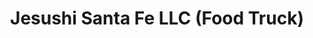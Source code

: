 ---
layout: place
title: Jesushi Santa Fe LLC (Food Truck)
permalink: /new-mexico/santa-fe/jesushi-santa-fe-llc-food-truck.html
stateAbbr: NM
stateName: New Mexico
cityName: Santa Fe
seo:
  type: restaurant
  links: https://order.online/business/jesushi-13887887
place_id: ChIJVyUTBapbGIcRSai0KQdDEhA
photos:
  - name: >-
      places/ChIJVyUTBapbGIcRSai0KQdDEhA/photos/AeeoHcKqLD5XWU6Stn6tNMQGZEsig8ypGU8HftC2frLUH2lNWdBXm-WkgEWK2kEUV9aTM3uTJv6D5emYfN9taTpQla3bKO50FKPxd4GmqXXKFDwYnRMxQH6j-femC8--w5Yj4vyAbptA3gVyAHsiYWcShfDEnbEsHdF2G6TXc7N8f06WSSP9PMqldIqzTXuzI4_wvLZ_2WvlfDLZwLyLE36j2wRxRwvyLGlD7QPHOgrvxX5kU3A0PQsie9OjZ-S7bTft5dAiw335ovbWoQ8d53NlsG7yAa2fZFo4-w466dQ9fX0SjQ
    widthPx: 582
    heightPx: 400
    authorAttributions:
      - displayName: Jesushi Santa Fe LLC (Food Truck)
        uri: https://maps.google.com/maps/contrib/114663750341041018905
        photoUri: >-
          https://lh3.googleusercontent.com/a-/ALV-UjUy4YfD50rq5Tvgg1qvGN4FIapWv9_6r5qZqqcLZ0fNkoOOeeA=s100-p-k-no-mo
    flagContentUri: >-
      https://www.google.com/local/imagery/report/?cb_client=maps_api_places.places_api&image_key=!1e10!2sAF1QipNlybZhJCs3G9-K9bGR1WX6ZEUExyBS4ZtKh1Rk&hl=en-US
    googleMapsUri: >-
      https://www.google.com/maps/place//data=!3m4!1e2!3m2!1sAF1QipNlybZhJCs3G9-K9bGR1WX6ZEUExyBS4ZtKh1Rk!2e10!4m2!3m1!1s0x87185baa05132557:0x1012430729b4a849
  - name: >-
      places/ChIJVyUTBapbGIcRSai0KQdDEhA/photos/AeeoHcJPFfWjnV-Dpc0xiZvs0RNig7FI-jrk3oRadxq9UMJqbsQPBTJpiyJHT4kKab00fXvYIuBAvLvuy7LkFB302VzMCspZVl-hzX_yOXv4UwZF6kMzHy6sH4v0xmcBLKckaaKdmiNI_hw5HJZ5NJoikLiu5Nweg3F8hNDupLopnlMnvvXCFOU-GFMeZDRd_oUZ29QBSPaZGOygJ-NSh2TndD4JwNdy5hzSpxZATBKtFChcdwxkO666KNL5w7TDL8b7NM0YcXvfDoFfrrg93vJnerF56-MtnSZBxMnoK7BtK_tDLQ
    widthPx: 3024
    heightPx: 1702
    authorAttributions:
      - displayName: Jesushi Santa Fe LLC (Food Truck)
        uri: https://maps.google.com/maps/contrib/114663750341041018905
        photoUri: >-
          https://lh3.googleusercontent.com/a-/ALV-UjUy4YfD50rq5Tvgg1qvGN4FIapWv9_6r5qZqqcLZ0fNkoOOeeA=s100-p-k-no-mo
    flagContentUri: >-
      https://www.google.com/local/imagery/report/?cb_client=maps_api_places.places_api&image_key=!1e10!2sAF1QipMewb-hItznvsJxusprz1xxi9z4cWaxALQ5PFKS&hl=en-US
    googleMapsUri: >-
      https://www.google.com/maps/place//data=!3m4!1e2!3m2!1sAF1QipMewb-hItznvsJxusprz1xxi9z4cWaxALQ5PFKS!2e10!4m2!3m1!1s0x87185baa05132557:0x1012430729b4a849
  - name: >-
      places/ChIJVyUTBapbGIcRSai0KQdDEhA/photos/AeeoHcI2RZanvtyb06Rh8ziVpF8RXSpQELH-NkfPsaoxnSgNWFIS_cPzOJa2tyq3N9A4iFRocp8lxv0fIBodtEEA-VwZc0caW5kgzx2NkFB9ume5XUfXeT0cJQUdOXG601H5A9iJORFN0KzqDp_kTeG1WjJ7yREuqQdz-GnAAkj4FQabw9cCwqzzm76mfsiQORIEStpxRUwOg17j6pqLMECqcd4Vj3MkJNXNXZgabeAWF95GYOLYdVZEtmOYYh6255N5nl_Qw4lA6r8ZZ52TgCsEZ4-8Mh9zWhjzD6eggdhNyKK7HEOS87wIF3AK8NpzPtKvm35Sf8zzGsG4g6h5O6swEWmFEZD6lgqX1JJfhAjpB4-pAc5BacbHUW2d5RiKGfgrNpltb0Md43QVIYxAqLx3_KPkY_yrqmbTrH0-i6AFFnVBzcBh
    widthPx: 3072
    heightPx: 4080
    authorAttributions:
      - displayName: Maria
        uri: https://maps.google.com/maps/contrib/107644612615266736960
        photoUri: >-
          https://lh3.googleusercontent.com/a-/ALV-UjVq6WHKZZa4YXeEytx9uctd5C5RVsLVM9b7cKgp4wWpq5gpFDWzIA=s100-p-k-no-mo
    flagContentUri: >-
      https://www.google.com/local/imagery/report/?cb_client=maps_api_places.places_api&image_key=!1e10!2sCIHM0ogKEICAgIDfqZXO6AE&hl=en-US
    googleMapsUri: >-
      https://www.google.com/maps/place//data=!3m4!1e2!3m2!1sCIHM0ogKEICAgIDfqZXO6AE!2e10!4m2!3m1!1s0x87185baa05132557:0x1012430729b4a849
  - name: >-
      places/ChIJVyUTBapbGIcRSai0KQdDEhA/photos/AeeoHcLx9h0dbac7WYVWmxWgBdaMLleKwIf_G7zJpqn214aQAcaMYoGsBCQCrnOS3q5gmh3OKfSgVi6zjtjcmKctKyF1prBlbW16YthtI17RkiGQLXJ93yiqdIJJr9V8TEsPH6cRfR_WXQeEFM3twA8aCW8pTSKS1KlGKVVmuZeBJARuhfDlnyjEHLJTbl8pAcT_muqVr1BX9djuTvNsSLusZaNojrQ6bw7gDcuT7bSr7Dz56H4LEdHShUe3XHz9NH6-zK83Ex698Ii0-FUcbHjvY9U7mR4Kcr73jFgaf3n57EYSA7ZOkRQyvDe_0x9MzZOkK-CHEHGOjSoSr_fi-ZSKJM1GejY2Azfjy1eiIN45QOKiUN2MO49CpArxn1ZqQk6bsvpw9_buVTslz7o-XaCBpoaLq63f-ej05Z2F9-73Hzkwjg
    widthPx: 2048
    heightPx: 1536
    authorAttributions:
      - displayName: Linda Bailey
        uri: https://maps.google.com/maps/contrib/103038778061184387285
        photoUri: >-
          https://lh3.googleusercontent.com/a-/ALV-UjV13-ZLd5E8gbX7oVINRLkobXoW7aOrzbAdXFra4V8v2e0Q96I=s100-p-k-no-mo
    flagContentUri: >-
      https://www.google.com/local/imagery/report/?cb_client=maps_api_places.places_api&image_key=!1e10!2sCIHM0ogKEICAgICH46e6Rw&hl=en-US
    googleMapsUri: >-
      https://www.google.com/maps/place//data=!3m4!1e2!3m2!1sCIHM0ogKEICAgICH46e6Rw!2e10!4m2!3m1!1s0x87185baa05132557:0x1012430729b4a849
  - name: >-
      places/ChIJVyUTBapbGIcRSai0KQdDEhA/photos/AeeoHcLFQZ0lvnFQaSsVxegyoBDPV25esk-tYhEyDcVBmCj5iGpjHcNC4zb36ADlVK734JxKTwiVWI40her_LEMQLNvjaf0vpGVIcNutA62En1X8Kw2R9lTqZaSnaFSzjsj3K2U8SmfsjMEjoe-NzCRm6nI6sbRYERKpuSm1v3PtwYcpvx4_n9GMOqU8eq2n-sacIrZYXnGstFF_sJQKHwrtT2dRSryaTVmE1MPWmZS3gyUwDtNayPVta1emlbewXDDoQXGf-vM5EphhbW7SCgQ8TYv48WOPge8b_N1VP9Mcut0TVw
    widthPx: 1536
    heightPx: 2048
    authorAttributions:
      - displayName: Jesushi Santa Fe LLC (Food Truck)
        uri: https://maps.google.com/maps/contrib/114663750341041018905
        photoUri: >-
          https://lh3.googleusercontent.com/a-/ALV-UjUy4YfD50rq5Tvgg1qvGN4FIapWv9_6r5qZqqcLZ0fNkoOOeeA=s100-p-k-no-mo
    flagContentUri: >-
      https://www.google.com/local/imagery/report/?cb_client=maps_api_places.places_api&image_key=!1e10!2sAF1QipMk3dNeUgagQhz_3QiPbIHdIMeUx71cTQziuBUi&hl=en-US
    googleMapsUri: >-
      https://www.google.com/maps/place//data=!3m4!1e2!3m2!1sAF1QipMk3dNeUgagQhz_3QiPbIHdIMeUx71cTQziuBUi!2e10!4m2!3m1!1s0x87185baa05132557:0x1012430729b4a849
  - name: >-
      places/ChIJVyUTBapbGIcRSai0KQdDEhA/photos/AeeoHcLcqIliQbPBoA-SKmFR-_Q4LbcjCLUqjayb7hhzaqiz2as0LZdjqJlTiGgogA3QRn260Rv-K9q2fQbSnsKTk4uf9RKk55bErcZ4l03aeK2QRp8q1LOd-AowthCs0c7-iNBQhU7snBHiLnJDT_SIj2llgkjvM7AkIlUwbx7_enruvwPHzO28w6yhmskoQcYSRRUdTs5C_vfwSduWpMBY_4UEAyJJeWD60dBr6qlploFpH2xqWGXViwXaa4EkLz-Xth0tobU_q3K2WlznndQ3GEyEZxd2uCW4x51vYKIkfXTOM18BL1sMIJIYLVblFE-M__jEmYlR0nBbQWhtBiI3dkRBTPfZye5yP8x2dj8Qf4HDZvxeh1ac0n8kyEaS6mUn_JoBWCLqbqPwv7MmMhLigGEN0KV4cjB3GWhjx5VS8jw
    widthPx: 4032
    heightPx: 3024
    authorAttributions:
      - displayName: Blue Camper
        uri: https://maps.google.com/maps/contrib/106359198754371020110
        photoUri: >-
          https://lh3.googleusercontent.com/a-/ALV-UjWbqUDZtNrE6jqzWFhcwoKkyhqZbHIj58Glad3xV8uFeXZB_6g9=s100-p-k-no-mo
    flagContentUri: >-
      https://www.google.com/local/imagery/report/?cb_client=maps_api_places.places_api&image_key=!1e10!2sCIHM0ogKEICAgIDptKrMHg&hl=en-US
    googleMapsUri: >-
      https://www.google.com/maps/place//data=!3m4!1e2!3m2!1sCIHM0ogKEICAgIDptKrMHg!2e10!4m2!3m1!1s0x87185baa05132557:0x1012430729b4a849
  - name: >-
      places/ChIJVyUTBapbGIcRSai0KQdDEhA/photos/AeeoHcLLzMnsZVAvjwawlpI12S-Ln05aEULebJaxlbJSml9kAunvikOmivF4Q9NpXgSPMB7SyoJtj2LGX2vhOzS6QSBW51SPIXwXS_hawUC0OgCqTOuVw7aKabTLdvVD9DOpL151d76O7RHN50yu4ZNH_O7i-g0JD-OmtFHIkBrTk-kFmeh-wngmwMYVWEqqRcJkBhIYd5cvvnrugnsw4dDHZ6qLQOfyJogd-5v8NnqR1dnSSJ8E2jj2_2P9YQEjVbRSN4S8d8eRHyCOwmp9oubGR-TfUvFUQ0VdGN5anIzA3jDR8g
    widthPx: 3024
    heightPx: 4032
    authorAttributions:
      - displayName: Jesushi Santa Fe LLC (Food Truck)
        uri: https://maps.google.com/maps/contrib/114663750341041018905
        photoUri: >-
          https://lh3.googleusercontent.com/a-/ALV-UjUy4YfD50rq5Tvgg1qvGN4FIapWv9_6r5qZqqcLZ0fNkoOOeeA=s100-p-k-no-mo
    flagContentUri: >-
      https://www.google.com/local/imagery/report/?cb_client=maps_api_places.places_api&image_key=!1e10!2sAF1QipPItUB3HbdKtm0PejJ1JbasARYN4tj5Ojx4eUUv&hl=en-US
    googleMapsUri: >-
      https://www.google.com/maps/place//data=!3m4!1e2!3m2!1sAF1QipPItUB3HbdKtm0PejJ1JbasARYN4tj5Ojx4eUUv!2e10!4m2!3m1!1s0x87185baa05132557:0x1012430729b4a849
  - name: >-
      places/ChIJVyUTBapbGIcRSai0KQdDEhA/photos/AeeoHcIPExqsHUdGAKtywupTLVbWo17Jp9m6B4vPc3GON0vzQdbWgE9IWxnVr4po11NZJU7m_Te0USrHfxVwHX9hqLBAbLWTmmazV3rrsWpKyWm-xLM62bJZ_x8UTPNjUxwyE7oe_0PEwbGdv4QqR44eR_QiFaCrRyq_q1SdIkxPkUce2F3zXHXR-DADvQELHWIR1-uL3rGOH6z9DyuT1VOGQAZ4RsyexQfKpo7bRWMG7SyCd7QsEKeD9EYm3bRDXgoc_E3qr_tqeWozojxYel99nRbNsP5VCI2gm86HpbXmviIFVKnDWurSv2acldxO4Aos8XCu53iVW99nj9Uh2gCE0dcLeGMMbQjXb2JaFZLP-qYjr8oYr3_yANAeo2cuXR0qGhueq1UA8xTGfVdpteFQpV3yajIBJiGNUj_XcI3GFXyaSg
    widthPx: 3000
    heightPx: 4000
    authorAttributions:
      - displayName: Gerard Sullivan
        uri: https://maps.google.com/maps/contrib/104790575143934778948
        photoUri: >-
          https://lh3.googleusercontent.com/a/ACg8ocL154E3iRbOr3fRajAwVcdoi59ROorap8FXXdYwyq7lHbER8A=s100-p-k-no-mo
    flagContentUri: >-
      https://www.google.com/local/imagery/report/?cb_client=maps_api_places.places_api&image_key=!1e10!2sCIHM0ogKEICAgICZ2PeWVg&hl=en-US
    googleMapsUri: >-
      https://www.google.com/maps/place//data=!3m4!1e2!3m2!1sCIHM0ogKEICAgICZ2PeWVg!2e10!4m2!3m1!1s0x87185baa05132557:0x1012430729b4a849
  - name: >-
      places/ChIJVyUTBapbGIcRSai0KQdDEhA/photos/AeeoHcJU4tI3wvuUcEpF-9DR371DuSoKDb3bCKFtkL7Nuoes9Lj1dPbQ1FgsFcKTj2skdNTZpnBCjfORV7X_ezd_J1TWqN-s0dUw7tAyrkKh1fRKtPxKFix_mlHxG1mngIGmXJDQLTy6ygWSr_nYJmNFyvjOP2STfP6kgd7UPMdwu147oXYEAW_vTAxHgt-1xj-JWADtRRDULby-frlY8XA4tRfwt2cf7xl8rVwW7fhc8SjPQznm5394v-_ul5VnquRym4E0uJuuLssb6F6OhJHCgmXr0Sc1j4WpohMp-3Xj2P571VzJ_GIcykEmKj7aVLmFD23AQk8glvILfJEZ1sLmyLLyY71gykb9EF5SmSYAgOT6eGXM3_cPHDGGCLL0jXPG1TvB0hOBUDQlQRuMvVphPqHyDedJ6lIQQ9XOApuLTG7loQ
    widthPx: 2048
    heightPx: 1536
    authorAttributions:
      - displayName: Linda Tyndall
        uri: https://maps.google.com/maps/contrib/103956878118622670084
        photoUri: >-
          https://lh3.googleusercontent.com/a/ACg8ocLWrocxfJPUP-wDRZXFy9g6NaBmpqSl3zmZJCKHJ_9wKlDIhA=s100-p-k-no-mo
    flagContentUri: >-
      https://www.google.com/local/imagery/report/?cb_client=maps_api_places.places_api&image_key=!1e10!2sCIHM0ogKEICAgID2jKDjGw&hl=en-US
    googleMapsUri: >-
      https://www.google.com/maps/place//data=!3m4!1e2!3m2!1sCIHM0ogKEICAgID2jKDjGw!2e10!4m2!3m1!1s0x87185baa05132557:0x1012430729b4a849
  - name: >-
      places/ChIJVyUTBapbGIcRSai0KQdDEhA/photos/AeeoHcKk6iQu0P_TSMRTuhQdWGnsxMgbazmxckeZGYR-d-CpKDkofK7TzXFT-mhYtae70llvarpQDll5NUnG3uAIj2lAquinOvo9Rkx0ZbvDX7kRINN_SorLOfVHNMLYi-bPCOUOhQVfqfDKZe9d59N0nSSqX1KuMFH1dHVUKKO-v4INHvF1X04RKxs8kNn5ak-cfA4qxw3k_95RyOcjYiaiZRRqGcLutD67iuXkMPZzwS2Ao6BkZZiBxdgRTyEKG2qL9XO4rr35EU_YNgMVW-69QVmvsOCkqfrmvTRzaNJdhO_SrtkxRp1lRb111PgFXGaLIcirPrLXUyG7lVP5d_W6dLe0M81ij2sFtNmn-PU5pxOEra69pYQsMNFYZ9lcS2Z4KmqcZamoMgMgIYc_UiNayleK6jgRp7-5bIW2ra7-nyDGBg
    widthPx: 4032
    heightPx: 3024
    authorAttributions:
      - displayName: Blue Camper
        uri: https://maps.google.com/maps/contrib/106359198754371020110
        photoUri: >-
          https://lh3.googleusercontent.com/a-/ALV-UjWbqUDZtNrE6jqzWFhcwoKkyhqZbHIj58Glad3xV8uFeXZB_6g9=s100-p-k-no-mo
    flagContentUri: >-
      https://www.google.com/local/imagery/report/?cb_client=maps_api_places.places_api&image_key=!1e10!2sCIHM0ogKEICAgIDptKrMXg&hl=en-US
    googleMapsUri: >-
      https://www.google.com/maps/place//data=!3m4!1e2!3m2!1sCIHM0ogKEICAgIDptKrMXg!2e10!4m2!3m1!1s0x87185baa05132557:0x1012430729b4a849
address: 2217 Cerrillos Rd, Santa Fe, NM 87505, USA
street: 2217 Cerrillos Rd
city: Santa Fe
state: NM
zip: '87505'
country: USA
neighborhood: null
latitude: '35.661903'
longitude: '-105.980835'
accessibility_options:
  wheelchairAccessibleParking: true
  wheelchairAccessibleEntrance: true
business_status: OPERATIONAL
name: Jesushi Santa Fe LLC (Food Truck)
google_maps_links:
  directionsUri: >-
    https://www.google.com/maps/dir//''/data=!4m7!4m6!1m1!4e2!1m2!1m1!1s0x87185baa05132557:0x1012430729b4a849!3e0
  placeUri: https://maps.google.com/?cid=1158061752231176265
  writeAReviewUri: >-
    https://www.google.com/maps/place//data=!4m3!3m2!1s0x87185baa05132557:0x1012430729b4a849!12e1
  reviewsUri: >-
    https://www.google.com/maps/place//data=!4m4!3m3!1s0x87185baa05132557:0x1012430729b4a849!9m1!1b1
  photosUri: >-
    https://www.google.com/maps/place//data=!4m3!3m2!1s0x87185baa05132557:0x1012430729b4a849!10e5
primary_type: Caterer
opening_hours:
  regular: null
  current: null
secondary_opening_hours:
  regular:
    weekdayDescriptions: null
    type: null
  current:
    weekdayDescriptions: null
    type: null
phone: (505) 204-5330
price_level: PRICE_LEVEL_MODERATE
price_range: null
rating: '4.9'
rating_count: 0
website: https://order.online/business/jesushi-13887887
description: >-
  Discover Jesushi in Santa Fe$$$Jesushi Santa Fe LLC, a vibrant food truck in
  Santa Fe, NM, brings fresh Japanese flavors to the streets with its mobile
  setup offering classic sushi rolls and other savory fare perfect for on-the-go
  dining. This spot stands out for its commitment to quality ingredients and
  accessible options, including wheelchair-friendly parking and entrances,
  making it a convenient choice for everyone seeking sushi near me. Patrons can
  enjoy a variety of expertly prepared dishes that highlight the best of
  Japanese cuisine, all served with a focus on takeout efficiency. Whether
  you're in the mood for top-rated sushi or exploring Japanese places near me,
  this food truck delivers a delightful experience with its fresh, flavorful
  selections that capture the essence of authentic tastes.
generative_summary: >-
  Discover Jesushi in Santa Fe$$$Jesushi Santa Fe LLC, a vibrant food truck in
  Santa Fe, NM, brings fresh Japanese flavors to the streets with its mobile
  setup offering classic sushi rolls and other savory fare perfect for on-the-go
  dining. This spot stands out for its commitment to quality ingredients and
  accessible options, including wheelchair-friendly parking and entrances,
  making it a convenient choice for everyone seeking sushi near me. Patrons can
  enjoy a variety of expertly prepared dishes that highlight the best of
  Japanese cuisine, all served with a focus on takeout efficiency. Whether
  you're in the mood for top-rated sushi or exploring Japanese places near me,
  this food truck delivers a delightful experience with its fresh, flavorful
  selections that capture the essence of authentic tastes.
generative_disclosure: Summarized by AI using the Grok-3-Mini model.
reviews:
  - name: >-
      places/ChIJVyUTBapbGIcRSai0KQdDEhA/reviews/ChZDSUhNMG9nS0VJQ0FnSUQ5emRDZWV3EAE
    relativePublishTimeDescription: 5 months ago
    rating: 5
    text:
      text: >-
        Decided to get the sashimi salad (medium hot)

        Looks delicious, this is no doubt the best sushi in Santa Fe, always
        fresh, I just wish they were open til 6 so we could pick it up after
        work.

        He gave me tamari & will help make sure ur food is gluten free


        I wish they were open later 😭😭😭


        Jesushi (pronounced Hey -sushi. Spanish pronunciation)  Is the best
        sushi I've had in ages and certainly the best sushi I've had in New
        Mexico, currently they're having issue with online ordering so please
        order by phone until they fix that issue.


        I got a secret item and I am super impressed.

        This sushi burrito is perfectly rolled & didn't fall apart like so many
        others I have had, the microgreens were a nice touch, they have
        vegetarian & gluten free options they might be able to do vegan, call
        and check first.  The rice to fish ratio was perfect one piece of fish I
        had was a bit hard to eat it was a little hard to bite apart but I'm not
        giving points off for that it did not negatively impact my experience at
        all. Next time I'm gonna ask for the pickled ginger & wasabi on the
        burrito.


        I will suggest one thing I've had on my mind since I've had sushi
        burritos & had fusion goods,  maybe they can do a ceviche roll?


        They could make ceviche, load it into a roll & cut it or put it into a
        sushi burrito with some extra goods like micro greens or whatever sounds
        good, maybe thinly sliced lemon on top of the roll, if they do make this
        I hope they keep a gluten free option available.

        It sounds like a match made in heaven.


        my favorite rolls are sometimes hard to find :

        Cucumber wrapped roll

        Inari nigiri

        And also anything with octopus


        They do not these options but they have amazing food and great service I
        hope at some point they can offer some of these

        (And a ceviche roll & maybe dedicated sushi burritos)
      languageCode: en
    originalText:
      text: >-
        Decided to get the sashimi salad (medium hot)

        Looks delicious, this is no doubt the best sushi in Santa Fe, always
        fresh, I just wish they were open til 6 so we could pick it up after
        work.

        He gave me tamari & will help make sure ur food is gluten free


        I wish they were open later 😭😭😭


        Jesushi (pronounced Hey -sushi. Spanish pronunciation)  Is the best
        sushi I've had in ages and certainly the best sushi I've had in New
        Mexico, currently they're having issue with online ordering so please
        order by phone until they fix that issue.


        I got a secret item and I am super impressed.

        This sushi burrito is perfectly rolled & didn't fall apart like so many
        others I have had, the microgreens were a nice touch, they have
        vegetarian & gluten free options they might be able to do vegan, call
        and check first.  The rice to fish ratio was perfect one piece of fish I
        had was a bit hard to eat it was a little hard to bite apart but I'm not
        giving points off for that it did not negatively impact my experience at
        all. Next time I'm gonna ask for the pickled ginger & wasabi on the
        burrito.


        I will suggest one thing I've had on my mind since I've had sushi
        burritos & had fusion goods,  maybe they can do a ceviche roll?


        They could make ceviche, load it into a roll & cut it or put it into a
        sushi burrito with some extra goods like micro greens or whatever sounds
        good, maybe thinly sliced lemon on top of the roll, if they do make this
        I hope they keep a gluten free option available.

        It sounds like a match made in heaven.


        my favorite rolls are sometimes hard to find :

        Cucumber wrapped roll

        Inari nigiri

        And also anything with octopus


        They do not these options but they have amazing food and great service I
        hope at some point they can offer some of these

        (And a ceviche roll & maybe dedicated sushi burritos)
      languageCode: en
    authorAttribution:
      displayName: N F
      uri: https://www.google.com/maps/contrib/111957512005983993497/reviews
      photoUri: >-
        https://lh3.googleusercontent.com/a/ACg8ocL4D9TG1gRucQYLp_zesRdeZaGoT9b6eIGeOyoPdIHjBTUtFZFG=s128-c0x00000000-cc-rp-mo-ba4
    publishTime: '2024-11-01T20:57:42.172294Z'
    flagContentUri: >-
      https://www.google.com/local/review/rap/report?postId=ChZDSUhNMG9nS0VJQ0FnSUQ5emRDZWV3EAE&d=17924085&t=1
    googleMapsUri: >-
      https://www.google.com/maps/reviews/data=!4m6!14m5!1m4!2m3!1sChZDSUhNMG9nS0VJQ0FnSUQ5emRDZWV3EAE!2m1!1s0x87185baa05132557:0x1012430729b4a849
  - name: >-
      places/ChIJVyUTBapbGIcRSai0KQdDEhA/reviews/ChZDSUhNMG9nS0VJQ0FnSURmMTg2blpBEAE
    relativePublishTimeDescription: 3 months ago
    rating: 5
    text:
      text: >-
        Honestly was kind of skeptical about sushi from a food truck...I could
        not have been more wrong. This place is honestly pumping out some super
        high quality rolls and the people were super nice and pleasant to deal
        with. Everything was delicious and the Miso soup was better than most
        restaurants here in town. Will be going back often for sure!
      languageCode: en
    originalText:
      text: >-
        Honestly was kind of skeptical about sushi from a food truck...I could
        not have been more wrong. This place is honestly pumping out some super
        high quality rolls and the people were super nice and pleasant to deal
        with. Everything was delicious and the Miso soup was better than most
        restaurants here in town. Will be going back often for sure!
      languageCode: en
    authorAttribution:
      displayName: gslad3
      uri: https://www.google.com/maps/contrib/109558360632921446688/reviews
      photoUri: >-
        https://lh3.googleusercontent.com/a/ACg8ocI1irUOtCKU1fOTXthSzYpbZgqt9-6ggGq6uras6B1lYLctgw=s128-c0x00000000-cc-rp-mo
    publishTime: '2025-01-10T21:49:08.217195Z'
    flagContentUri: >-
      https://www.google.com/local/review/rap/report?postId=ChZDSUhNMG9nS0VJQ0FnSURmMTg2blpBEAE&d=17924085&t=1
    googleMapsUri: >-
      https://www.google.com/maps/reviews/data=!4m6!14m5!1m4!2m3!1sChZDSUhNMG9nS0VJQ0FnSURmMTg2blpBEAE!2m1!1s0x87185baa05132557:0x1012430729b4a849
  - name: >-
      places/ChIJVyUTBapbGIcRSai0KQdDEhA/reviews/ChdDSUhNMG9nS0VJQ0FnSUNsLW9ES2p3RRAB
    relativePublishTimeDescription: a year ago
    rating: 5
    text:
      text: >-
        Wow! This sushi is better quality than some of the sushi restaurants in
        the northern part of town! The sushi rice they're making is spot on. I
        got the Jesushi Roll which was delicious, and a Spicy Tuna Roll which
        had a healthy serving of Tuna, which I don't always find at other
        places. Plus I found the prices quite reasonable. I'll definitely be
        back to try that Jalapeño-sushi-Popper.

        P.S. The guy running the window was very kind and helpful!
      languageCode: en
    originalText:
      text: >-
        Wow! This sushi is better quality than some of the sushi restaurants in
        the northern part of town! The sushi rice they're making is spot on. I
        got the Jesushi Roll which was delicious, and a Spicy Tuna Roll which
        had a healthy serving of Tuna, which I don't always find at other
        places. Plus I found the prices quite reasonable. I'll definitely be
        back to try that Jalapeño-sushi-Popper.

        P.S. The guy running the window was very kind and helpful!
      languageCode: en
    authorAttribution:
      displayName: Lynnea S
      uri: https://www.google.com/maps/contrib/110254796915250777478/reviews
      photoUri: >-
        https://lh3.googleusercontent.com/a-/ALV-UjUqv1-YlSGcswO0oiuxxrSLxweZmolThFMZxm5N77sitt9K4IY=s128-c0x00000000-cc-rp-mo
    publishTime: '2023-11-16T20:12:14.109268Z'
    flagContentUri: >-
      https://www.google.com/local/review/rap/report?postId=ChdDSUhNMG9nS0VJQ0FnSUNsLW9ES2p3RRAB&d=17924085&t=1
    googleMapsUri: >-
      https://www.google.com/maps/reviews/data=!4m6!14m5!1m4!2m3!1sChdDSUhNMG9nS0VJQ0FnSUNsLW9ES2p3RRAB!2m1!1s0x87185baa05132557:0x1012430729b4a849
  - name: >-
      places/ChIJVyUTBapbGIcRSai0KQdDEhA/reviews/ChdDSUhNMG9nS0VJQ0FnSURtaklMeWh3RRAB
    relativePublishTimeDescription: a week ago
    rating: 5
    text:
      text: >-
        Good fresh sushi. Made while you wait and it shows, all the ingredients
        tasted fresh, light and tasty. Our favorite Sushi in Santa Fe. Picnic
        table and seats available just outside the truck.
      languageCode: en
    originalText:
      text: >-
        Good fresh sushi. Made while you wait and it shows, all the ingredients
        tasted fresh, light and tasty. Our favorite Sushi in Santa Fe. Picnic
        table and seats available just outside the truck.
      languageCode: en
    authorAttribution:
      displayName: Gerard Sullivan
      uri: https://www.google.com/maps/contrib/104790575143934778948/reviews
      photoUri: >-
        https://lh3.googleusercontent.com/a/ACg8ocL154E3iRbOr3fRajAwVcdoi59ROorap8FXXdYwyq7lHbER8A=s128-c0x00000000-cc-rp-mo-ba6
    publishTime: '2025-04-05T00:35:43.561634Z'
    flagContentUri: >-
      https://www.google.com/local/review/rap/report?postId=ChdDSUhNMG9nS0VJQ0FnSURtaklMeWh3RRAB&d=17924085&t=1
    googleMapsUri: >-
      https://www.google.com/maps/reviews/data=!4m6!14m5!1m4!2m3!1sChdDSUhNMG9nS0VJQ0FnSURtaklMeWh3RRAB!2m1!1s0x87185baa05132557:0x1012430729b4a849
  - name: >-
      places/ChIJVyUTBapbGIcRSai0KQdDEhA/reviews/ChdDSUhNMG9nS0VJQ0FnSURmcVpYT2lBRRAB
    relativePublishTimeDescription: 3 months ago
    rating: 5
    text:
      text: >-
        My absolute favorite here is definitely the rice balls with crab!
        Delicious!
      languageCode: en
    originalText:
      text: >-
        My absolute favorite here is definitely the rice balls with crab!
        Delicious!
      languageCode: en
    authorAttribution:
      displayName: Maria
      uri: https://www.google.com/maps/contrib/107644612615266736960/reviews
      photoUri: >-
        https://lh3.googleusercontent.com/a-/ALV-UjVq6WHKZZa4YXeEytx9uctd5C5RVsLVM9b7cKgp4wWpq5gpFDWzIA=s128-c0x00000000-cc-rp-mo-ba5
    publishTime: '2025-01-07T23:49:37.172802Z'
    flagContentUri: >-
      https://www.google.com/local/review/rap/report?postId=ChdDSUhNMG9nS0VJQ0FnSURmcVpYT2lBRRAB&d=17924085&t=1
    googleMapsUri: >-
      https://www.google.com/maps/reviews/data=!4m6!14m5!1m4!2m3!1sChdDSUhNMG9nS0VJQ0FnSURmcVpYT2lBRRAB!2m1!1s0x87185baa05132557:0x1012430729b4a849
review_summary: >-
  What Customers Are Raving About$$$Folks around Santa Fe seem genuinely
  thrilled with the sushi offerings here, often highlighting the super fresh
  ingredients and high-quality rolls that make it stand out among local spots.
  Many appreciate how the food is made to order, ensuring everything tastes
  light and delicious, with favorites like miso soup and rice balls earning
  consistent praise for their spot-on flavors. It's clear that the service adds
  to the appeal, as people mention the helpful staff and accommodating options
  for dietary needs, turning quick visits into satisfying experiences. Overall,
  diners frequently call this one of the best sushi near me choices, noting its
  reasonable prices and tasty variety that keeps them coming back for more
  casual, enjoyable meals. While some wish for extended hours, the positive
  vibes around the fresh preparations and overall vibe make it a go-to for
  anyone craving reliable Japanese fare in the area.
review_disclosure: Summarized by AI using the Grok-3-Mini model.
parking_options:
  freeParkingLot: true
  freeStreetParking: true
payment_options:
  acceptsCreditCards: true
  acceptsDebitCards: true
  acceptsNfc: true
allow_dogs: null
curbside_pickup: null
delivery: false
dine_in: true
good_for_children: null
good_for_groups: null
good_for_sports: null
live_music: null
menu_for_children: null
outdoor_seating: null
reservable: null
restroom: null
serves_beer: null
serves_breakfast: null
serves_brunch: null
serves_cocktails: null
serves_coffee: null
serves_dinner: null
serves_dessert: null
serves_lunch: null
serves_vegetarian_food: null
serves_wine: null
takeout: true
update_category: pro
places_description: null

---